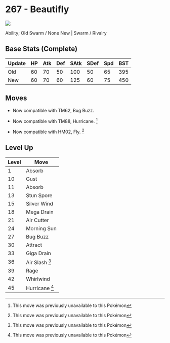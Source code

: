 # 267 - Beautifly
![][267]

Ability;
Old     Swarm / None
New    | Swarm / Rivalry

## Base Stats (Complete)

Update | HP | Atk | Def | SAtk | SDef | Spd | BST
---    | ---| --- | --- | ---  | ---  | --- | ---
Old    | 60 |  70 |  50 |  100  |  50  |  65  |  395
New    | 60 |  70 |  60 |  125  |  60  |  75  |  450

## Moves

 - Now compatible with TM62, Bug Buzz.

 - Now compatible with TM88, Hurricane. [^1]

 - Now compatible with HM02, Fly. [^1]

## Level Up

Level | Move
---   | ---
  1   | Absorb
 10   | Gust
 11   | Absorb
 13   | Stun Spore
 15   | Silver Wind
 18   | Mega Drain
 21   | Air Cutter
 24   | Morning Sun
 27   | Bug Buzz
 30   | Attract
 33   | Giga Drain
 36   | Air Slash [^1]
 39   | Rage
 42   | Whirlwind
 45   | Hurricane [^1]



[267]: ../img/pokemon/267.png

[^1]: This move was previously unavailable to this Pokémon